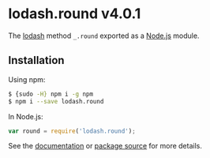 # lodash.round v4.0.1

The [lodash](https://lodash.com/) method `_.round` exported as a [Node.js](https://nodejs.org/) module.

## Installation

Using npm:
```bash
$ {sudo -H} npm i -g npm
$ npm i --save lodash.round
```

In Node.js:
```js
var round = require('lodash.round');
```

See the [documentation](https://lodash.com/docs#round) or [package source](https://github.com/lodash/lodash/blob/4.0.1-npm-packages/lodash.round) for more details.

